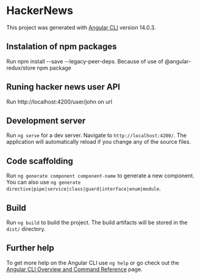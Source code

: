 # HackerNews

This project was generated with [Angular CLI](https://github.com/angular/angular-cli) version 14.0.3.

## Instalation of npm packages
Run npm install --save --legacy-peer-deps. Because of use of @angular-redux/store npm package

## Runing hacker news user API
Run http://localhost:4200/user/john on url

## Development server

Run `ng serve` for a dev server. Navigate to `http://localhost:4200/`. The application will automatically reload if you change any of the source files.

## Code scaffolding

Run `ng generate component component-name` to generate a new component. You can also use `ng generate directive|pipe|service|class|guard|interface|enum|module`.

## Build

Run `ng build` to build the project. The build artifacts will be stored in the `dist/` directory.

## Further help

To get more help on the Angular CLI use `ng help` or go check out the [Angular CLI Overview and Command Reference](https://angular.io/cli) page.
